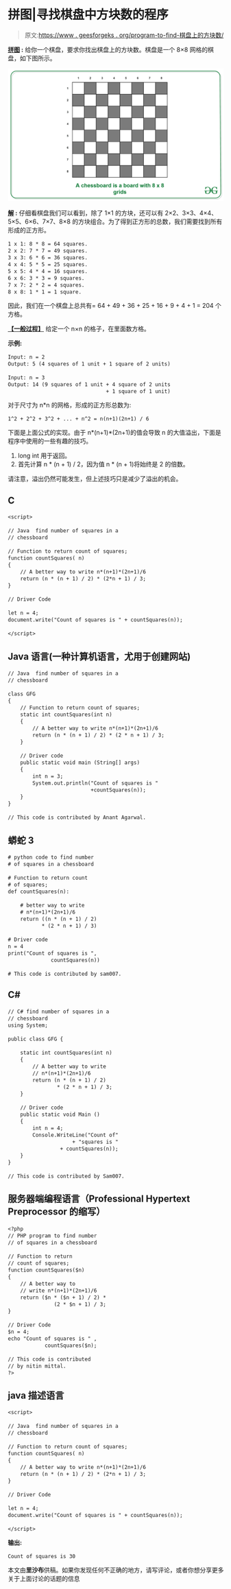 # 拼图|寻找棋盘中方块数的程序

> 原文:[https://www . geesforgeks . org/program-to-find-棋盘上的方块数/](https://www.geeksforgeeks.org/program-to-find-number-of-squares-on-a-chessboard/)

**<u>拼图</u> :** 给你一个棋盘，要求你找出棋盘上的方块数。棋盘是一个 8×8 网格的棋盘，如下图所示。

![](img/c98213805f3d55f4a700e7dc4534fec4.png)

**<u>解</u> :** 仔细看棋盘我们可以看到，除了 1×1 的方块，还可以有 2×2、3×3、4×4、5×5、6×6、7×7、8×8 的方块组合。为了得到正方形的总数，我们需要找到所有形成的正方形。

```
1 x 1: 8 * 8 = 64 squares.
2 x 2: 7 * 7 = 49 squares.
3 x 3: 6 * 6 = 36 squares.
4 x 4: 5 * 5 = 25 squares.
5 x 5: 4 * 4 = 16 squares.
6 x 6: 3 * 3 = 9 squares.
7 x 7: 2 * 2 = 4 squares.
8 x 8: 1 * 1 = 1 square.
```

因此，我们在一个棋盘上总共有= 64 + 49 + 36 + 25 + 16 + 9 + 4 + 1 = 204 个方格。

**<u>【一般过程】</u>**
给定一个 n×n 的格子，在里面数方格。

**示例:**

```
Input: n = 2
Output: 5 (4 squares of 1 unit + 1 square of 2 units)

Input: n = 3
Output: 14 (9 squares of 1 unit + 4 square of 2 units 
                                + 1 square of 1 unit) 
```

对于尺寸为 n*n 的网格，形成的正方形总数为:

```
1^2 + 2^2 + 3^2 + ... + n^2 = n(n+1)(2n+1) / 6 
```

下面是上面公式的实现。由于 n*(n+1)*(2n+1)的值会导致 n 的大值溢出，下面是程序中使用的一些有趣的技巧。

1.  long int 用于返回。
2.  首先计算 n * (n + 1) / 2，因为值 n * (n + 1)将始终是 2 的倍数。

请注意，溢出仍然可能发生，但上述技巧只是减少了溢出的机会。

## C

```
<script>

// Java  find number of squares in a
// chessboard

// Function to return count of squares;
function countSquares( n)
{
    // A better way to write n*(n+1)*(2n+1)/6
    return (n * (n + 1) / 2) * (2*n + 1) / 3;
}

// Driver Code

let n = 4;
document.write("Count of squares is " + countSquares(n));

</script>
```

## Java 语言(一种计算机语言，尤用于创建网站)

```
// Java  find number of squares in a
// chessboard

class GFG
{
    // Function to return count of squares;
    static int countSquares(int n)
    {
        // A better way to write n*(n+1)*(2n+1)/6
        return (n * (n + 1) / 2) * (2 * n + 1) / 3;
    }

    // Driver code
    public static void main (String[] args)
    {
        int n = 3;
        System.out.println("Count of squares is "
                           +countSquares(n));
    }
}

// This code is contributed by Anant Agarwal.
```

## 蟒蛇 3

```
# python code to find number
# of squares in a chessboard

# Function to return count
# of squares;
def countSquares(n):

    # better way to write
    # n*(n+1)*(2n+1)/6
    return ((n * (n + 1) / 2)
           * (2 * n + 1) / 3)

# Driver code
n = 4
print("Count of squares is ",
              countSquares(n))

# This code is contributed by sam007.
```

## C#

```
// C# find number of squares in a
// chessboard
using System;

public class GFG {

    static int countSquares(int n)
    {
        // A better way to write
        // n*(n+1)*(2n+1)/6
        return (n * (n + 1) / 2)
                * (2 * n + 1) / 3;
    }

    // Driver code
    public static void Main ()
    {
        int n = 4;
        Console.WriteLine("Count of"
                     + "squares is "
                 + countSquares(n));
    }
}

// This code is contributed by Sam007.
```

## 服务器端编程语言（Professional Hypertext Preprocessor 的缩写）

```
<?php
// PHP program to find number
// of squares in a chessboard

// Function to return
// count of squares;
function countSquares($n)
{
    // A better way to
    // write n*(n+1)*(2n+1)/6
    return ($n * ($n + 1) / 2) *
               (2 * $n + 1) / 3;
}

// Driver Code
$n = 4;
echo "Count of squares is " ,
            countSquares($n);

// This code is contributed
// by nitin mittal.
?>
```

## java 描述语言

```
<script>

// Java  find number of squares in a
// chessboard

// Function to return count of squares;
function countSquares( n)
{
    // A better way to write n*(n+1)*(2n+1)/6
    return (n * (n + 1) / 2) * (2*n + 1) / 3;
}

// Driver Code

let n = 4;
document.write("Count of squares is " + countSquares(n));

</script>
```

**输出:**

```
Count of squares is 30
```

本文由**里沙布**供稿。如果你发现任何不正确的地方，请写评论，或者你想分享更多关于上面讨论的话题的信息